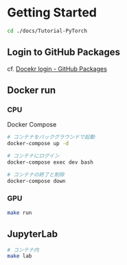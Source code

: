 # Getting Started

```sh
cd ./docs/Tutorial-PyTorch
```



## Login to GitHub Packages

cf. [Docekr login - GitHub Packages](../Tutorial-GitHub/packages)



## Docker run

### CPU

Docker Compose

```sh
# コンテナをバックグラウンドで起動
docker-compose up -d

# コンテナにログイン
docker-compose exec dev bash

# コンテナの終了と削除
docker-compose down
```

### GPU

```sh
make run
```



## JupyterLab

```sh
# コンテナ内
make lab
```
